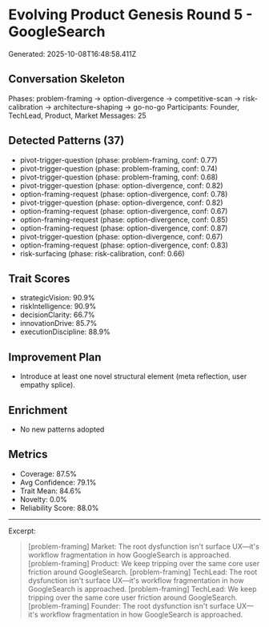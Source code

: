 # Evolving Product Genesis Round 5 - GoogleSearch
Generated: 2025-10-08T16:48:58.411Z

## Conversation Skeleton
Phases: problem-framing → option-divergence → competitive-scan → risk-calibration → architecture-shaping → go-no-go
Participants: Founder, TechLead, Product, Market
Messages: 25

## Detected Patterns (37)
- pivot-trigger-question (phase: problem-framing, conf: 0.77)
- pivot-trigger-question (phase: problem-framing, conf: 0.74)
- pivot-trigger-question (phase: problem-framing, conf: 0.68)
- pivot-trigger-question (phase: option-divergence, conf: 0.82)
- option-framing-request (phase: option-divergence, conf: 0.78)
- pivot-trigger-question (phase: option-divergence, conf: 0.82)
- option-framing-request (phase: option-divergence, conf: 0.67)
- option-framing-request (phase: option-divergence, conf: 0.85)
- option-framing-request (phase: option-divergence, conf: 0.87)
- pivot-trigger-question (phase: option-divergence, conf: 0.67)
- option-framing-request (phase: option-divergence, conf: 0.83)
- risk-surfacing (phase: risk-calibration, conf: 0.66)

## Trait Scores
- strategicVision: 90.9%
- riskIntelligence: 90.9%
- decisionClarity: 66.7%
- innovationDrive: 85.7%
- executionDiscipline: 88.9%

## Improvement Plan
- Introduce at least one novel structural element (meta reflection, user empathy splice).

## Enrichment
- No new patterns adopted

## Metrics
- Coverage: 87.5%
- Avg Confidence: 79.1%
- Trait Mean: 84.6%
- Novelty: 0.0%
- Reliability Score: 88.0%

---
Excerpt:
> [problem-framing] Market: The root dysfunction isn't surface UX—it's workflow fragmentation in how GoogleSearch is approached.
> [problem-framing] Product: We keep tripping over the same core user friction around GoogleSearch.
> [problem-framing] TechLead: The root dysfunction isn't surface UX—it's workflow fragmentation in how GoogleSearch is approached.
> [problem-framing] TechLead: We keep tripping over the same core user friction around GoogleSearch.
> [problem-framing] Founder: The root dysfunction isn't surface UX—it's workflow fragmentation in how GoogleSearch is approached.
